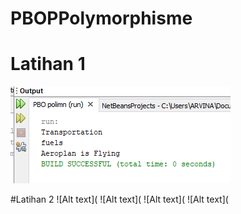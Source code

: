 # PBOPPolymorphisme
# Latihan 1
![Alt text](https://github.com/arfinadevi28/PBOPPolymorphisme/blob/master/latrun1.PNG)

#Latihan 2
![Alt text](
![Alt text](
![Alt text](
![Alt text](

